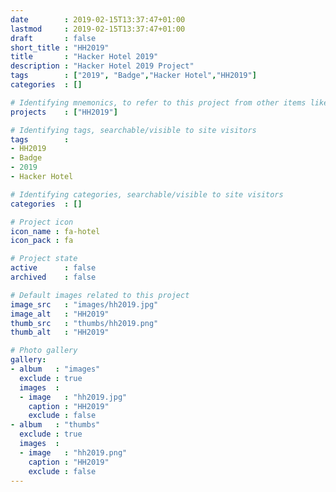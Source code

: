 ```yaml
---
date        : 2019-02-15T13:37:47+01:00
lastmod     : 2019-02-15T13:37:47+01:00
draft       : false
short_title : "HH2019"
title       : "Hacker Hotel 2019"
description : "Hacker Hotel 2019 Project"
tags        : ["2019", "Badge","Hacker Hotel","HH2019"]
categories  : []

# Identifying mnemonics, to refer to this project from other items like blogs, etc.
projects    : ["HH2019"]

# Identifying tags, searchable/visible to site visitors
tags        :
- HH2019
- Badge
- 2019
- Hacker Hotel

# Identifying categories, searchable/visible to site visitors
categories  : []

# Project icon
icon_name : fa-hotel
icon_pack : fa

# Project state
active      : false
archived    : false

# Default images related to this project
image_src   : "images/hh2019.jpg"
image_alt   : "HH2019"
thumb_src   : "thumbs/hh2019.png"
thumb_alt   : "HH2019"

# Photo gallery
gallery:
- album   : "images"
  exclude : true
  images  :
  - image   : "hh2019.jpg"
    caption : "HH2019"
    exclude : false
- album   : "thumbs"
  exclude : true
  images  :
  - image   : "hh2019.png"
    caption : "HH2019"
    exclude : false
---
```

